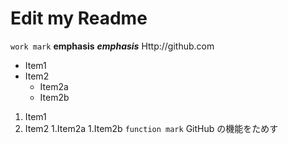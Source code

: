 # Edit my Readme
`work mark`
**emphasis**
***emphasis***
Http://github.com
* Item1
* Item2
  * Item2a
  * Item2b
1. Item1
1. Item2
  1.Item2a
  1.Item2b
```function mark```
GitHub の機能をためす
